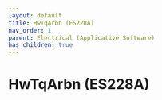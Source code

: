 ```yaml
---
layout: default
title: HwTqArbn (ES228A)
nav_order: 1
parent: Electrical (Applicative Software)
has_children: true
---
```

# HwTqArbn (ES228A)
